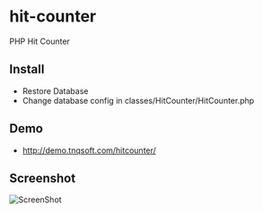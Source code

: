 # hit-counter
PHP Hit Counter

## Install
- Restore Database
- Change database config in classes/HitCounter/HitCounter.php

## Demo 
- http://demo.tnqsoft.com/hitcounter/

## Screenshot
![ScreenShot](https://raw.github.com/tnqsoft/hit-counter/master/screenshot.png "ScreenShot")
